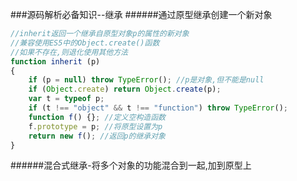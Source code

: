 ###源码解析必备知识--继承
######通过原型继承创建一个新对象
```javascript
//inherit返回一个继承自原型对象p的属性的新对象
//兼容使用ES5中的Object.create()函数
//如果不存在,则退化使用其他方法
function inherit (p) 
{
    if (p = null) throw TypeError(); //p是对象,但不能是null
    if (Object.create) return Object.create(p); 
    var t = typeof p;
    if (t !== "object" && t !== "function") throw TypeError();
    function f() {}; //定义空构造函数
    f.prototype = p; //将原型设置为p
    return new f(); //返回p的继承对象
}
```
######混合式继承-将多个对象的功能混合到一起,加到原型上
